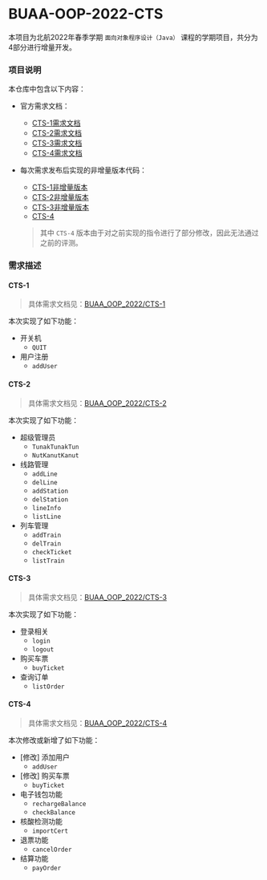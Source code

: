 # BUAA-OOP-2022-CTS

本项目为北航2022年春季学期 `面向对象程序设计（Java）` 课程的学期项目，共分为4部分进行增量开发。

### 项目说明

本仓库中包含以下内容：
- 官方需求文档：
  - [CTS-1需求文档](https://github.com/MaxLong2001/BUAA_OOP_2022/blob/main/CTS-1.md)
  - [CTS-2需求文档](https://github.com/MaxLong2001/BUAA_OOP_2022/blob/main/CTS-2.md)
  - [CTS-3需求文档](https://github.com/MaxLong2001/BUAA_OOP_2022/blob/main/CTS-3.md)
  - [CTS-4需求文档](https://github.com/MaxLong2001/BUAA_OOP_2022/blob/main/CTS-4.md)
  
- 每次需求发布后实现的非增量版本代码：
  - [CTS-1非增量版本](https://github.com/MaxLong2001/BUAA_OOP_2022/tree/CTS-1)
  - [CTS-2非增量版本](https://github.com/MaxLong2001/BUAA_OOP_2022/tree/CTS-2)
  - [CTS-3非增量版本](https://github.com/MaxLong2001/BUAA_OOP_2022/tree/CTS-3)
  - [CTS-4](https://github.com/MaxLong2001/BUAA_OOP_2022/tree/CTS-4)
  > 其中 `CTS-4` 版本由于对之前实现的指令进行了部分修改，因此无法通过之前的评测。

### 需求描述

#### CTS-1

> 具体需求文档见：[BUAA_OOP_2022/CTS-1](https://github.com/MaxLong2001/BUAA_OOP_2022/blob/main/CTS-1.md)

本次实现了如下功能：
- 开关机
  - `QUIT`
- 用户注册
  - `addUser`

#### CTS-2

> 具体需求文档见：[BUAA_OOP_2022/CTS-2](https://github.com/MaxLong2001/BUAA_OOP_2022/blob/main/CTS-2.md)

本次实现了如下功能：
- 超级管理员
  - `TunakTunakTun`
  - `NutKanutKanut`
- 线路管理
  - `addLine`
  - `delLine`
  - `addStation`
  - `delStation`
  - `lineInfo`
  - `listLine`
- 列车管理
  - `addTrain`
  - `delTrain`
  - `checkTicket`
  - `listTrain`

#### CTS-3

> 具体需求文档见：[BUAA_OOP_2022/CTS-3](https://github.com/MaxLong2001/BUAA_OOP_2022/blob/main/CTS-3.md)

本次实现了如下功能：
- 登录相关
  - `login`
  - `logout`
- 购买车票
  - `buyTicket`
- 查询订单
  - `listOrder`

#### CTS-4

> 具体需求文档见：[BUAA_OOP_2022/CTS-4](https://github.com/MaxLong2001/BUAA_OOP_2022/blob/main/CTS-4.md)

本次修改或新增了如下功能：
- [修改] 添加用户
  - `addUser`
- [修改] 购买车票
  - `buyTicket`
- 电子钱包功能
  - `rechargeBalance`
  - `checkBalance`
- 核酸检测功能
  - `importCert`
- 退票功能
  - `cancelOrder`
- 结算功能
  - `payOrder`